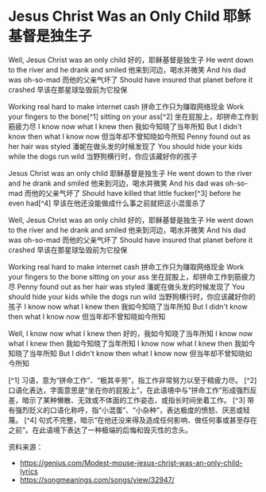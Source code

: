# Jesus Christ Was an Only Child 耶稣基督是独生子

Well, Jesus Christ was an only child
好的，耶稣基督是独生子
He went down to the river and he drank and smiled
他来到河边，喝水并微笑
And his dad was oh-so-mad
而他的父亲气坏了
Should have insured that planet before it crashed
早该在那星球坠毁前为它投保

Working real hard to make internet cash
拼命工作只为赚取网络现金
Work your fingers to the bone[^1] sitting on your ass[^2]
坐在屁股上，却拼命工作到筋疲力尽
I know now what I knew then
我如今知晓了当年所知
But I didn't know then what I know now
但当年却不曾知晓如今所知
Penny found out as her hair was styled
潘妮在做头发的时候发现了
You should hide your kids while the dogs run wild
当野狗横行时，你应该藏好你的孩子

Jesus Christ was an only child
耶稣基督是独生子
He went down to the river and he drank and smiled
他来到河边，喝水并微笑
And his dad was oh-so-mad
而他的父亲气坏了
Should have killed that little fucker[^3] before he even had[^4]
早该在他还没能做成什么事之前就把这小混蛋杀了

Well, Jesus Christ was an only child
好的，耶稣基督是独生子
He went down to the river and he drank and smiled
他来到河边，喝水并微笑
And his dad was oh-so-mad
而他的父亲气坏了
Should have insured that planet before it crashed
早该在那星球坠毁前为它投保

Working real hard to make internet cash
拼命工作只为赚取网络现金
Work your fingers to the bone sitting on your ass
坐在屁股上，却拼命工作到筋疲力尽
Penny found out as her hair was styled
潘妮在做头发的时候发现了
You should hide your kids while the dogs run wild
当野狗横行时，你应该藏好你的孩子
I know now what I knew then
我如今知晓了当年所知
But I didn't know then what I know now
但当年却不曾知晓如今所知

Well, I know now what I knew then
好的，我如今知晓了当年所知
I know now what I knew then
我如今知晓了当年所知
I know now what I knew then
我如今知晓了当年所知
But I didn't know then what I know now
但当年却不曾知晓如今所知

[^1] 习语，意为“拼命工作”、“极其辛劳”，指工作非常努力以至于精疲力尽。
[^2] 口语化表达，字面意思是“坐在你的屁股上”，在此语境中与“拼命工作”形成强烈反差，暗示了某种懒散、无效或不体面的工作姿态，或指长时间坐着工作。
[^3] 带有强烈贬义的口语化称呼，指“小混蛋”、“小杂种”，表达极度的愤怒、厌恶或轻蔑。
[^4] 句式不完整，暗示“在他还没来得及造成任何影响、做任何事或甚至存在之前”。在此语境下表达了一种极端的后悔和毁灭性的念头。


资料来源：
- https://genius.com/Modest-mouse-jesus-christ-was-an-only-child-lyrics
- https://songmeanings.com/songs/view/32947/
